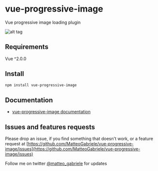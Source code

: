 # vue-progressive-image

Vue progressive image loading plugin


![alt tag](https://raw.githubusercontent.com/MatteoGabriele/vue-progressive-image/master/example.gif)

## Requirements

Vue ^2.0.0

## Install

```bash
npm install vue-progressive-image
```

## Documentation

- [vue-progressive-image documentation](https://matteo-gabriele.gitbook.io/vue-progressive-image/)

## Issues and features requests

Please drop an issue, if you find something that doesn't work, or a feature request at [https://github.com/MatteoGabriele/vue-progressive-image/issues](https://github.com/MatteoGabriele/vue-progressive-image/issues)

Follow me on twitter [@matteo\_gabriele](https://twitter.com/matteo_gabriele) for updates
